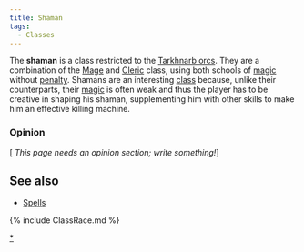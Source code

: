 ```yaml
---
title: Shaman
tags:
  - Classes
---
```

The **shaman** is a class restricted to the [Tarkhnarb
orcs](Tarkhnarb_orc "wikilink"). They are a combination of the
[Mage](Mage "wikilink") and [Cleric](Cleric "wikilink") class, using
both schools of [magic](magic "wikilink") without
[penalty](Practice_Penalty "wikilink"). Shamans are an interesting
[class](class "wikilink") because, unlike their counterparts, their
[magic](magic "wikilink") is often weak and thus the player has to be
creative in shaping his shaman, supplementing him with other skills to
make him an effective killing machine.

### Opinion

\[ *This page needs an opinion section; write something!*\]

## See also

- [Spells](Spell "wikilink")

{% include ClassRace.md %}

[\*](Category:_Shaman "wikilink")